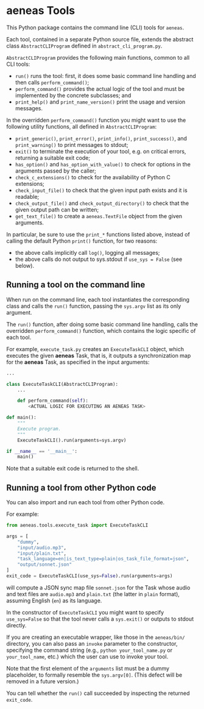 # aeneas Tools 

This Python package contains the command line (CLI) tools for ``aeneas``.

Each tool, contained in a separate Python source file,
extends the abstract class ``AbstractCLIProgram``
defined in ``abstract_cli_program.py``.

``AbstractCLIProgram`` provides the following main functions, common to all CLI tools:

* ``run()`` runs the tool: first, it does some basic command line handling and then calls ``perform_command()``;
* ``perform_command()`` provides the actual logic of the tool and must be implemented by the concrete subclasses; and
* ``print_help()`` and ``print_name_version()`` print the usage and version messages.

In the overridden ``perform_command()`` function you might want to use the following utility functions,
all defined in ``AbstractCLIProgram``:

* ``print_generic()``, ``print_error()``, ``print_info()``, ``print_success()``, and ``print_warning()`` to print messages to stdout;
* ``exit()`` to terminate the execution of your tool, e.g. on critical errors, returning a suitable exit code;
* ``has_option()`` and ``has_option_with_value()`` to check for options in the arguments passed by the caller;
* ``check_c_extensions()`` to check for the availability of Python C extensions;
* ``check_input_file()`` to check that the given input path exists and it is readable;
* ``check_output_file()`` and ``check_output_directory()`` to check that the given output path can be written;
* ``get_text_file()`` to create a ``aeneas.TextFile`` object from the given arguments.

In particular, be sure to use the ``print_*`` functions listed above,
instead of calling the default Python ``print()`` function,
for two reasons:

* the above calls implicitly call ``log()``, logging all messages;
* the above calls do not output to sys.stdout if ``use_sys = False`` (see below).


## Running a tool on the command line

When run on the command line, each tool instantiates the corresponding class
and calls the ``run()`` function, passing the ``sys.argv`` list as its only argument.

The ``run()`` function, after doing some basic command line handling,
calls the overridden ``perform_command()`` function,
which contains the logic specific of each tool.

For example, ``execute_task.py`` creates an ``ExecuteTaskCLI`` object,
which executes the given **aeneas** Task, that is, it outputs a synchronization map
for the **aeneas** Task, as specified in the input arguments:

```python
...

class ExecuteTaskCLI(AbstractCLIProgram):
    ...

    def perform_command(self):
        <ACTUAL LOGIC FOR EXECUTING AN AENEAS TASK>

def main():
    """
    Execute program.
    """
    ExecuteTaskCLI().run(arguments=sys.argv)

if __name__ == '__main__':
    main()
```

Note that a suitable exit code is returned to the shell.


## Running a tool from other Python code

You can also import and run each tool from other Python code.

For example:

```python
from aeneas.tools.execute_task import ExecuteTaskCLI

args = [
    "dummy",
    "input/audio.mp3",
    "input/plain.txt",
    "task_language=en|is_text_type=plain|os_task_file_format=json",
    "output/sonnet.json"
]
exit_code = ExecuteTaskCLI(use_sys=False).run(arguments=args)
```

will compute a JSON sync map file ``sonnet.json`` for the Task
whose audio and text files are ``audio.mp3`` and ``plain.txt``
(the latter in ``plain`` format), assuming English (``en``) as its language.

In the constructor of ``ExecuteTaskCLI`` you might want to specify
``use_sys=False`` so that the tool never calls a ``sys.exit()`` or
outputs to stdout directly.

If you are creating an executable wrapper, like those in the ``aeneas/bin/`` directory,
you can also pass an ``invoke`` parameter to the constructor,
specifying the command string
(e.g., ``python your_tool_name.py`` or ``your_tool_name``, etc.)
which the user can use to invoke your tool.

Note that the first element of the ``arguments`` list must be a dummy placeholder,
to formally resemble the ``sys.argv[0]``.
(This defect will be removed in a future version.)

You can tell whether the ``run()`` call succeeded by inspecting the returned ``exit_code``.



